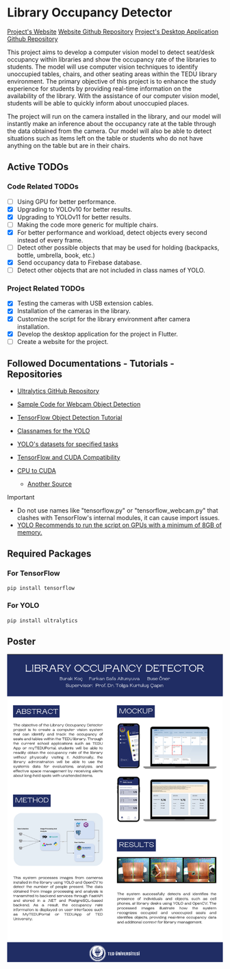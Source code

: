 # Library Occupancy Detector

[Project's Website](https://library-occupancy-detector.vercel.app)
[Website Github Repository](https://github.com/burakkoc5/library-occupancy-promo)
[Project's Desktop Application Github Repository](https://github.com/burakkoc5/library-occupancy-detector-desktop)

This project aims to develop a computer vision model to detect seat/desk occupancy
within libraries and show the occupancy rate of the libraries to students. The model will use
computer vision techniques to identify unoccupied tables, chairs, and other seating areas within
the TEDU library environment. The primary objective of this project is to enhance the study
experience for students by providing real-time information on the availability of the library. With
the assistance of our computer vision model, students will be able to quickly inform about
unoccupied places.

The project will run on the camera installed in the library, and our model will instantly
make an inference about the occupancy rate at the table through the data obtained from the
camera. Our model will also be able to detect situations such as items left on the table or students
who do not have anything on the table but are in their chairs.

## Active TODOs

### Code Related TODOs
- [ ] Using GPU for better performance.
- [x] Upgrading to YOLOv10 for better results.
- [x] Upgrading to YOLOv11 for better results.
- [ ] Making the code more generic for multiple chairs.
- [x] For better performance and workload, detect objects every second instead of every frame.
- [ ] Detect other possible objects that may be used for holding (backpacks, bottle, umbrella, book, etc.)
- [x] Send occupancy data to Firebase database.
- [ ] Detect other objects that are not included in class names of YOLO.

### Project Related TODOs
- [x] Testing the cameras with USB extension cables.
- [x] Installation of the cameras in the library.
- [x] Customize the script for the library environment after camera installation.
- [x] Develop the desktop application for the project in Flutter.
- [ ] Create a website for the project.

## Followed Documentations - Tutorials - Repositories

* [Ultralytics GitHub Repository](https://github.com/ultralytics/ultralytics)

* [Sample Code for Webcam Object Detection](https://github.com/BenGreenfield825/Tensorflow-Object-Detection-with-Tensorflow-2.0/blob/master/detection_scripts/detect_from_webcam.py)

* [TensorFlow Object Detection Tutorial](https://www.tensorflow.org/hub/tutorials/object_detection)

* [Classnames for the YOLO](https://dipankarmedh1.medium.com/real-time-object-detection-with-yolo-and-webcam-enhancing-your-computer-vision-skills-861b97c78993)

* [YOLO's datasets for specified tasks](https://docs.ultralytics.com/models/yolo11/#supported-tasks-and-modes)

* [TensorFlow and CUDA Compatibility](https://github.com/pytorch/pytorch/blob/main/RELEASE.md)

* [CPU to CUDA](https://github.com/ultralytics/ultralytics/issues/3084)
    * [Another Source](https://stackoverflow.com/questions/75691440/how-to-move-yolov8-model-onto-gpu)

> [!IMPORTANT]
> * Do not use names like "tensorflow.py" or "tensorflow_webcam.py" that clashes with TensorFlow's internal modules, it can cause import issues.
> * [YOLO Recommends to run the script on GPUs with a minimum of 8GB of memory.](https://docs.ultralytics.com/help/FAQ/)

## Required Packages

### For TensorFlow
```
pip install tensorflow
```

### For YOLO
```
pip install ultralytics
```

## Poster

<p float="left">
<img src="https://github.com/fsaltunyuva/library-occupancy-detector/blob/main/Documents/Poster.png"/>  
</p>

